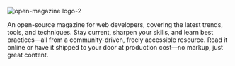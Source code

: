 ![open-magazine logo-2](https://github.com/user-attachments/assets/0cb35e80-1e72-4b46-811c-fece59e27b0c)


An open-source magazine for web developers, covering the latest trends, tools, and techniques. 
Stay current, sharpen your skills, and learn best practices—all from a community-driven, freely accessible resource. 
Read it online or have it shipped to your door at production cost—no markup, just great content.

<!--

**Here are some ideas to get you started:**

🙋‍♀️ A short introduction - what is your organization all about?
🌈 Contribution guidelines - how can the community get involved?
👩‍💻 Useful resources - where can the community find your docs? Is there anything else the community should know?
🍿 Fun facts - what does your team eat for breakfast?
🧙 Remember, you can do mighty things with the power of [Markdown](https://docs.github.com/github/writing-on-github/getting-started-with-writing-and-formatting-on-github/basic-writing-and-formatting-syntax)
-->
